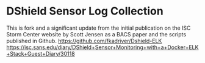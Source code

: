 # DShield Sensor Log Collection 
This is fork and a significant update from the initial publication on the ISC Storm Center website by Scott Jensen as a BACS paper and the scripts published in Github.
https://github.com/fkadriver/Dshield-ELK
https://isc.sans.edu/diary/DShield+Sensor+Monitoring+with+a+Docker+ELK+Stack+Guest+Diary/30118
